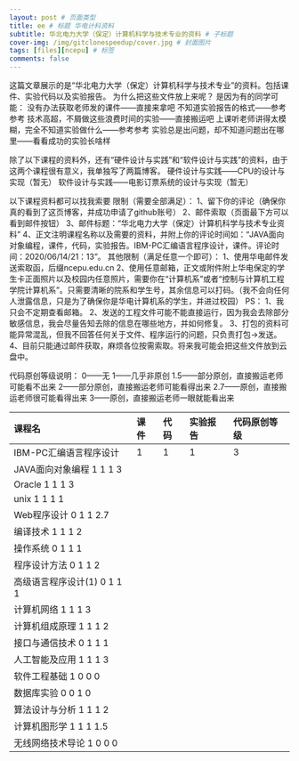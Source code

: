 ```yaml
---
layout: post # 页面类型
title: ee # 标题 华电计科资料
subtitle: 华北电力大学（保定）计算机科学与技术专业的资料 # 子标题
cover-img: /img/gitclonespeedup/cover.jpg # 封面图片
tags: [files][ncepu] # 标签
comments: false
---
```


这篇文章展示的是“华北电力大学（保定）计算机科学与技术专业”的资料。包括课件、实验代码以及实验报告。
为什么把这些文件放上来呢？
是因为有的同学可能：
没有办法获取老师发的课件——直接来拿吧
不知道实验报告的格式——参考参考
技术高超，不屑做这些浪费时间的实验——直接搬运吧
上课听老师讲得太模糊，完全不知道实验做什么——参考参考
实验总是出问题，却不知道问题出在哪里——看看成功的实验长啥样

除了以下课程的资料外，还有“硬件设计与实践”和“软件设计与实践”的资料，由于这两个课程很有意义，我单独写了两篇博客。
硬件设计与实践——CPU的设计与实现（暂无）
软件设计与实践——电影订票系统的设计与实现（暂无）

以下课程资料都可以找我索要
限制（需要全部满足）：
1、留下你的评论（确保你真的看到了这页博客，并成功申请了github账号）
2、邮件索取（页面最下方可以看到邮件按钮）
3、邮件标题：“华北电力大学（保定）计算机科学与技术专业资料”
4、正文注明课程名称以及需要的资料，并附上你的评论时间如：“JAVA面向对象编程，课件，代码，实验报告。IBM-PC汇编语言程序设计，课件。评论时间：2020/06/14/21：13”。
其他限制（满足任意一个即可）：
1、使用华电邮件发送索取函，后缀ncepu.edu.cn
2、使用任意邮箱，正文或附件附上华电保定的学生卡正面照片以及校园内任意照片，需要你在“计算机系”或者“控制与计算机工程学院计算机系”。只需要清晰的院系和学生号，其余信息可以打码。（我不会向任何人泄露信息，只是为了确保你是华电计算机系的学生，并进过校园）
PS：
1、我只会不定期查看邮箱。
2、发送的工程文件可能不能直接运行，因为我会去除部分敏感信息，我会尽量告知去除的信息在哪些地方，并如何修复。
3、打包的资料可能异常混乱，但我不回答任何关于文件、程序运行的问题，只负责打包->发送。
4、目前只能通过邮件获取，麻烦各位按需索取。将来我可能会把这些文件放到云盘中。

代码原创等级说明：
0——无
1——几乎非原创
1.5——部分原创，直接搬运老师可能看不出来
2——部分原创，直接搬运老师可能看得出来
2.7——原创，直接搬运老师很可能看得出来
3——原创，直接搬运老师一眼就能看出来

|课程名|课件|代码|实验报告|代码原创等级|
|:---|:---|:---|:---|:---|
|IBM-PC汇编语言程序设计|1|1|1|3|
|JAVA面向对象编程	1	1	1	3
|Oracle	1	1	1	3
|unix	1	1	1	1
|Web程序设计	0	1	1	2.7
|编译技术	1	1	1	2
|操作系统	0	1	1	1
|程序设计方法	0	1	1	2
|高级语言程序设计(1)	0	1	1	1
|计算机网络	1	1	1	3
|计算机组成原理	1	1	1	2
|接口与通信技术	0	1	1	1
|人工智能及应用	1	1	1	3
|软件工程基础	1	0	0	0
|数据库实验	0	0	1	0
|算法设计与分析	1	1	1	2
|计算机图形学	1	1	1	1.5
|无线网络技术导论	1	0	0	0
